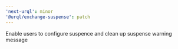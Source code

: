 ```yaml
---
'next-urql': minor
'@urql/exchange-suspense': patch
---
```


Enable users to configure suspence and clean up suspense warning message
